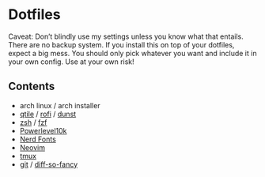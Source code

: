 # Dotfiles
Caveat: Don’t blindly use my settings unless you know what that entails. There are no backup system. If you install this on top of your dotfiles, expect a big mess. You should only pick whatever you want and include it in your own config. Use at your own risk!

## Contents
- arch linux / arch installer
- [qtile](http://www.qtile.org/) / [rofi](https://github.com/davatorium/rofi) / [dunst](https://github.com/dunst-project/dunst)
- [zsh](https://thevaluable.dev/zsh-install-configure-mouseless/) / [fzf](https://github.com/junegunn/fzf)
- [Powerlevel10k](https://github.com/romkatv/powerlevel10k)
- [Nerd Fonts](https://github.com/ryanoasis/nerd-fonts)
- [Neovim](https://github.com/neovim/neovim)
- [tmux](https://github.com/tmux/tmux)
- [git](https://github.com/git) / [diff-so-fancy](https://github.com/so-fancy/diff-so-fancy)
